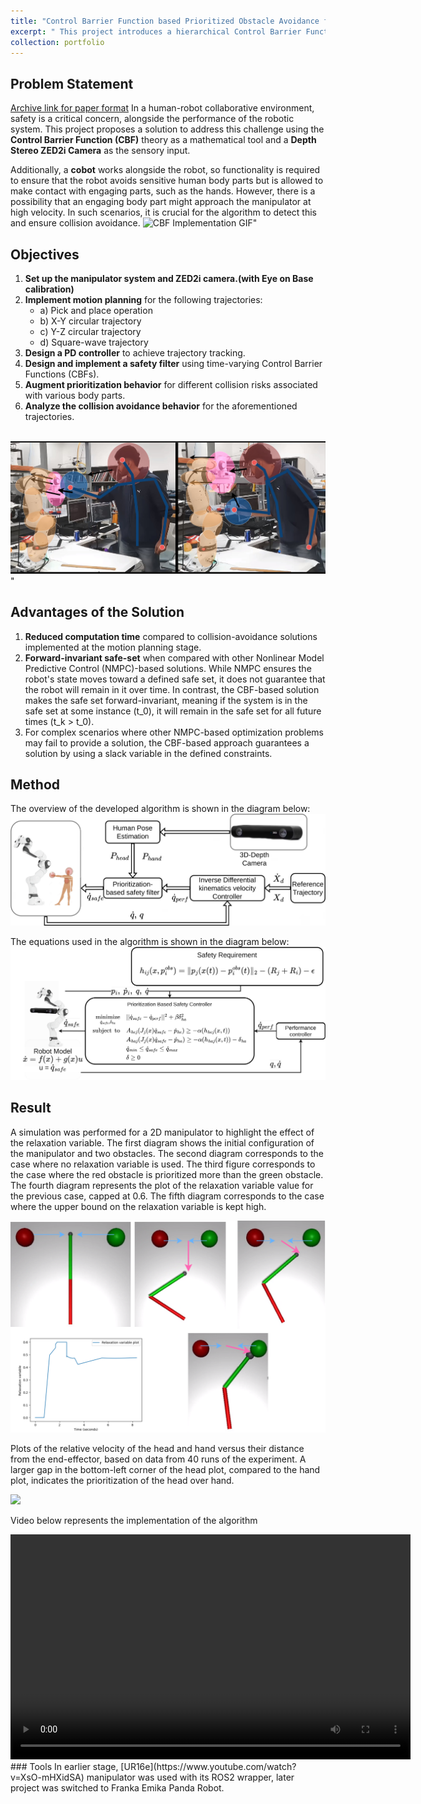 ```yaml
---
title: "Control Barrier Function based Prioritized Obstacle Avoidance for Robotic Manipulator"
excerpt: " This project introduces a hierarchical Control Barrier Function (CBF)-based control framework designed to proactively ensure the safe operation of an industrial manipulator in close human-robot interaction scenarios.<br/><img src='https://github.com/user-attachments/assets/9e04538a-1641-44db-8089-bf51d310f37a' alt='CBF Implementation GIF'>"
collection: portfolio
---
```


## Problem Statement
[Archive link for paper format](https://arxiv.org/abs/2505.16055)
In a human-robot collaborative environment, safety is a critical concern, alongside the performance of the robotic system. This project proposes a solution to address this challenge using the **Control Barrier Function (CBF)** theory as a mathematical tool and a **Depth Stereo ZED2i Camera** as the sensory input.

Additionally, a **cobot** works alongside the robot, so functionality is required to ensure that the robot avoids sensitive human body parts but is allowed to make contact with engaging parts, such as the hands. However, there is a possibility that an engaging body part might approach the manipulator at high velocity. In such scenarios, it is crucial for the algorithm to detect this and ensure collision avoidance.
<img src='https://github.com/user-attachments/assets/9e04538a-1641-44db-8089-bf51d310f37a' alt='CBF Implementation GIF'>"
## Objectives

1. **Set up the manipulator system and ZED2i camera.(with Eye on Base calibration)**
2. **Implement motion planning** for the following trajectories:
   - a) Pick and place operation
   - b) X-Y circular trajectory
   - c) Y-Z circular trajectory
   - d) Square-wave trajectory
3. **Design a PD controller** to achieve trajectory tracking.
4. **Design and implement a safety filter** using time-varying Control Barrier Functions (CBFs).
5. **Augment prioritization behavior** for different collision risks associated with various body parts.
6. **Analyze the collision avoidance behavior** for the aforementioned trajectories.

<br/><img src='/images/cbf_diagram1_c1.jpg'>"
## Advantages of the Solution

1. **Reduced computation time** compared to collision-avoidance solutions implemented at the motion planning stage.
2. **Forward-invariant safe-set** when compared with other Nonlinear Model Predictive Control (NMPC)-based solutions. While NMPC ensures the robot's state moves toward a defined safe set, it does not guarantee that the robot will remain in it over time. In contrast, the CBF-based solution makes the safe set forward-invariant, meaning if the system is in the safe set at some instance \(t_0\), it will remain in the safe set for all future times \(t_k > t_0\).
3. For complex scenarios where other NMPC-based optimization problems may fail to provide a solution, the CBF-based approach guarantees a solution by using a slack variable in the defined constraints.

                              

## Method
The overview of the developed algorithm is shown in the diagram below: 
<img src='/images/CBFcontroller (1).png'>

The equations used in the algorithm is shown in the diagram below:
<img src='/images/equation_controller_po.drawio.png'>

## Result

A simulation was performed for a 2D manipulator to
highlight the effect of the relaxation variable. The first diagram
shows the initial configuration of the manipulator and two obstacles.
The second diagram corresponds to the case where no relaxation
variable is used. The third figure corresponds to the case where the
red obstacle is prioritized more than the green obstacle. The fourth
diagram represents the plot of the relaxation variable value for the
previous case, capped at 0.6. The fifth diagram corresponds to the
case where the upper bound on the relaxation variable is kept high.

<img src='/images/highlighting_prioritization (2) (1).png'>

Plots of the relative velocity of the head and hand versus
their distance from the end-effector, based on data from 40 runs of
the experiment. A larger gap in the bottom-left corner of the head
plot, compared to the hand plot, indicates the prioritization of the head over hand. 

<img src='/images/v_vs_d.svg'>


Video below represents the implementation of the algorithm
<!-- Embed local video -->
<video width="640" height="360" controls>
  <source src="/images/CBF_implementation.mp4" type="video/mp4">
  Your browser does not support the video tag.
</video>
### Tools 
In earlier stage, [UR16e](https://www.youtube.com/watch?v=XsO-mHXidSA) manipulator was used with its ROS2 wrapper, later project was switched to Franka Emika Panda Robot.


